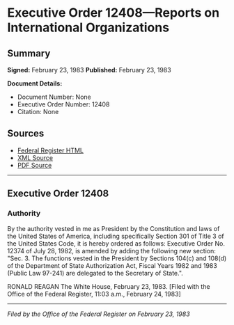 # Executive Order 12408—Reports on International Organizations

## Summary

**Signed:** February 23, 1983
**Published:** February 23, 1983

**Document Details:**
- Document Number: None
- Executive Order Number: 12408
- Citation: None

## Sources
- [Federal Register HTML](https://www.presidency.ucsb.edu/documents/executive-order-12408-reports-international-organizations)
- [XML Source](None)
- [PDF Source](None)

---

## Executive Order 12408

### Authority

By the authority vested in me as President by the Constitution and laws of the United States of America, including specifically Section 301 of Title 3 of the United States Code, it is hereby ordered as follows: Executive Order No. 12374 of July 28, 1982, is amended by adding the following new section:
"Sec. 3. The functions vested in the President by Sections 104(c) and 108(d) of the Department of State Authorization Act, Fiscal Years 1982 and 1983 (Public Law 97-241) are delegated to the Secretary of State.".

RONALD REAGAN
The White House,
February 23, 1983.
[Filed with the Office of the Federal Register, 11:03 a.m., February 24, 1983]

---

*Filed by the Office of the Federal Register on February 23, 1983*
